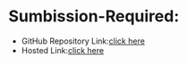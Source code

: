 # Sumbission-Required:
- GitHub Repository Link:[click here](https://github.com/namishagurunani/CoffeeHouse)
- Hosted Link:[click here](https://namishagurunani.github.io/CoffeeHouse/)

